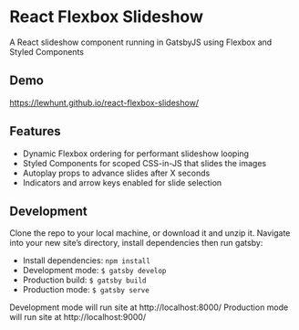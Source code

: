 # React Flexbox Slideshow
A React slideshow component running in GatsbyJS using Flexbox and Styled Components

## Demo
https://lewhunt.github.io/react-flexbox-slideshow/

## Features
* Dynamic Flexbox ordering for performant slideshow looping
* Styled Components for scoped CSS-in-JS that slides the images
* Autoplay props to advance slides after X seconds
* Indicators and arrow keys enabled for slide selection


## Development
Clone the repo to your local machine, or download it and unzip it.
Navigate into your new site’s directory, install dependencies then run gatsby:

- Install dependencies: `npm install`
- Development mode: `$ gatsby develop`
- Production build: `$ gatsby build`
- Production mode: `$ gatsby serve`

Development mode will run site at http://localhost:8000/
Production mode will run site at http://localhost:9000/